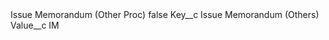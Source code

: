 <?xml version="1.0" encoding="UTF-8"?>
<CustomMetadata xmlns="http://soap.sforce.com/2006/04/metadata" xmlns:xsi="http://www.w3.org/2001/XMLSchema-instance" xmlns:xsd="http://www.w3.org/2001/XMLSchema">
    <label>Issue Memorandum (Other Proc)</label>
    <protected>false</protected>
    <values>
        <field>Key__c</field>
        <value xsi:type="xsd:string">Issue Memorandum (Others)</value>
    </values>
    <values>
        <field>Value__c</field>
        <value xsi:type="xsd:string">IM</value>
    </values>
</CustomMetadata>
